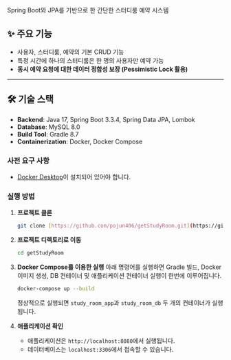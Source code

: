 Spring Boot와 JPA를 기반으로 한 간단한 스터디룸 예약 시스템

## ✨ 주요 기능

-   사용자, 스터디룸, 예약의 기본 CRUD 기능
-   특정 시간에 하나의 스터디룸은 한 명의 사용자만 예약 가능
-   **동시 예약 요청에 대한 데이터 정합성 보장 (Pessimistic Lock 활용)**

---

## 🛠️ 기술 스택

-   **Backend**: Java 17, Spring Boot 3.3.4, Spring Data JPA, Lombok
-   **Database**: MySQL 8.0
-   **Build Tool**: Gradle 8.7
-   **Containerization**: Docker, Docker Compose

### 사전 요구 사항

-   [Docker Desktop](https://www.docker.com/products/docker-desktop/)이 설치되어 있어야 합니다.

### 실행 방법

1.  **프로젝트 클론**
    ```bash
    git clone [https://github.com/pojun406/getStudyRoom.git](https://github.com/pojun406/getStudyRoom.git)
    ```

2.  **프로젝트 디렉토리로 이동**
    ```bash
    cd getStudyRoom
    ```

3.  **Docker Compose를 이용한 실행**
    아래 명령어를 실행하면 Gradle 빌드, Docker 이미지 생성, DB 컨테이너 및 애플리케이션 컨테이너 실행이 한번에 이루어집니다.

    ```bash
    docker-compose up --build
    ```
    정상적으로 실행되면 `study_room_app`과 `study_room_db` 두 개의 컨테이너가 실행됩니다.

4.  **애플리케이션 확인**
    -   애플리케이션은 `http://localhost:8080`에서 실행됩니다.
    -   데이터베이스는 `localhost:3306`에서 접속할 수 있습니다.
